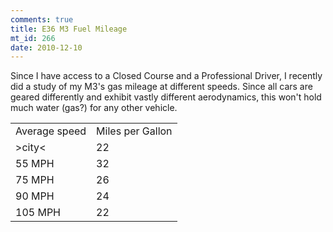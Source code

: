 ```yaml
--- 
comments: true
title: E36 M3 Fuel Mileage
mt_id: 266
date: 2010-12-10
---
```

Since I have access to a Closed Course and a Professional Driver, I recently did a study of my M3's gas mileage at different speeds.  Since all cars are geared differently and exhibit vastly different aerodynamics, this won't hold much water (gas?) for any other vehicle.

<table>
    <tr>
        <td> Average speed </td>
        <td> Miles per Gallon </td>
    </tr>
    <tr>
        <td>&gt;city&lt;</td>
        <td>22</td>
    </tr>
    <tr>
        <td>55 MPH</td>
        <td>32</td>
    </tr>
    <tr>
        <td>75 MPH</td>
        <td>26</td>
    </tr>
    <tr>
        <td>90 MPH</td>
        <td>24</td>
    </tr>
    <tr>
        <td>105 MPH</td>
        <td>22</td>
    </tr>
</table>

 
